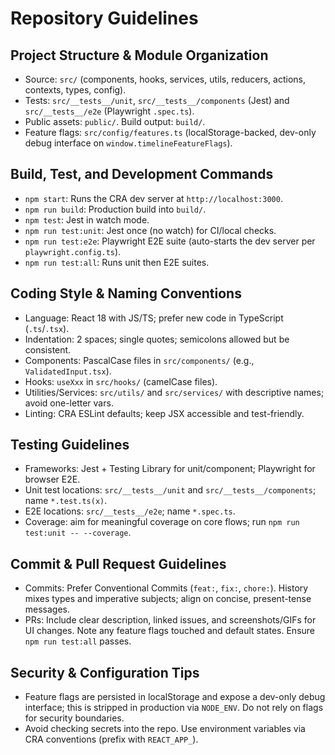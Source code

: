 # Repository Guidelines

## Project Structure & Module Organization
- Source: `src/` (components, hooks, services, utils, reducers, actions, contexts, types, config).
- Tests: `src/__tests__/unit`, `src/__tests__/components` (Jest) and `src/__tests__/e2e` (Playwright `.spec.ts`).
- Public assets: `public/`. Build output: `build/`.
- Feature flags: `src/config/features.ts` (localStorage-backed, dev-only debug interface on `window.timelineFeatureFlags`).

## Build, Test, and Development Commands
- `npm start`: Runs the CRA dev server at `http://localhost:3000`.
- `npm run build`: Production build into `build/`.
- `npm test`: Jest in watch mode.
- `npm run test:unit`: Jest once (no watch) for CI/local checks.
- `npm run test:e2e`: Playwright E2E suite (auto-starts the dev server per `playwright.config.ts`).
- `npm run test:all`: Runs unit then E2E suites.

## Coding Style & Naming Conventions
- Language: React 18 with JS/TS; prefer new code in TypeScript (`.ts`/`.tsx`).
- Indentation: 2 spaces; single quotes; semicolons allowed but be consistent.
- Components: PascalCase files in `src/components/` (e.g., `ValidatedInput.tsx`).
- Hooks: `useXxx` in `src/hooks/` (camelCase files).
- Utilities/Services: `src/utils/` and `src/services/` with descriptive names; avoid one-letter vars.
- Linting: CRA ESLint defaults; keep JSX accessible and test-friendly.

## Testing Guidelines
- Frameworks: Jest + Testing Library for unit/component; Playwright for browser E2E.
- Unit test locations: `src/__tests__/unit` and `src/__tests__/components`; name `*.test.ts(x)`.
- E2E locations: `src/__tests__/e2e`; name `*.spec.ts`.
- Coverage: aim for meaningful coverage on core flows; run `npm run test:unit -- --coverage`.

## Commit & Pull Request Guidelines
- Commits: Prefer Conventional Commits (`feat:`, `fix:`, `chore:`). History mixes types and imperative subjects; align on concise, present-tense messages.
- PRs: Include clear description, linked issues, and screenshots/GIFs for UI changes. Note any feature flags touched and default states. Ensure `npm run test:all` passes.

## Security & Configuration Tips
- Feature flags are persisted in localStorage and expose a dev-only debug interface; this is stripped in production via `NODE_ENV`. Do not rely on flags for security boundaries.
- Avoid checking secrets into the repo. Use environment variables via CRA conventions (prefix with `REACT_APP_`).
